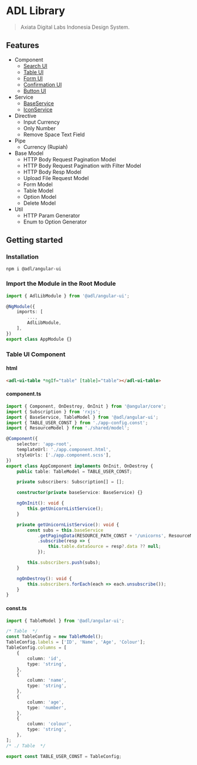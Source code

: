 # ADL Library

> Axiata Digital Labs Indonesia Design System.

## Features

- Component
  - [Search UI](https://github.com/abudygold/Angular-UI?tab=readme-ov-file#search-ui-component)
  - [Table UI](https://github.com/abudygold/Angular-UI/blob/main/README-TABLE.md)
  - [Form UI](https://github.com/abudygold/Angular-UI/blob/main/README-FORM.md)
  - [Confirmation UI](https://github.com/abudygold/Angular-UI/blob/main/README-CONFIRMATION.md)
  - [Button UI](https://github.com/abudygold/Angular-UI?tab=readme-ov-file#button-ui-component)
- Service
  - [BaseService](https://github.com/abudygold/Angular-UI/blob/main/README-SERVICE.md#base-service)
  - [IconService](https://github.com/abudygold/Angular-UI/blob/main/README-SERVICE.md#icon-service)
- Directive
  - Input Currency
  - Only Number
  - Remove Space Text Field
- Pipe
  - Currency (Rupiah)
- Base Model
  - HTTP Body Request Pagination Model
  - HTTP Body Request Pagination with Filter Model
  - HTTP Body Resp Model
  - Upload File Request Model
  - Form Model
  - Table Model
  - Option Model
  - Delete Model
- Util
  - HTTP Param Generator
  - Enum to Option Generator

## Getting started

### Installation

```shell
npm i @adl/angular-ui
```

### Import the Module in the Root Module

```typescript
import { AdlLibModule } from '@adl/angular-ui';

@NgModule({
	imports: [
		...,
		AdlLibModule,
	],
})
export class AppModule {}
```

### Table UI Component

#### html

```html
<adl-ui-table *ngIf="table" [table]="table"></adl-ui-table>
```

#### component.ts

```typescript
import { Component, OnDestroy, OnInit } from '@angular/core';
import { Subscription } from 'rxjs';
import { BaseService, TableModel } from '@adl/angular-ui';
import { TABLE_USER_CONST } from './app-config.const';
import { ResourceModel } from './shared/model';

@Component({
	selector: 'app-root',
	templateUrl: './app.component.html',
	styleUrls: ['./app.component.scss'],
})
export class AppComponent implements OnInit, OnDestroy {
	public table: TableModel = TABLE_USER_CONST;

	private subscribers: Subscription[] = [];

	constructor(private baseService: BaseService) {}

	ngOnInit(): void {
		this.getUnicornListService();
	}

	private getUnicornListService(): void {
		const subs = this.baseService
			.getPagingData(RESOURCE_PATH_CONST + '/unicorns', ResourceModel)
			.subscribe(resp => {
				this.table.dataSource = resp?.data ?? null;
			});

		this.subscribers.push(subs);
	}

	ngOnDestroy(): void {
		this.subscribers.forEach(each => each.unsubscribe());
	}
}
```

#### const.ts

```typescript
import { TableModel } from '@adl/angular-ui';

/* Table  */
const TableConfig = new TableModel();
TableConfig.labels = ['ID', 'Name', 'Age', 'Colour'];
TableConfig.columns = [
	{
		column: 'id',
		type: 'string',
	},
	{
		column: 'name',
		type: 'string',
	},
	{
		column: 'age',
		type: 'number',
	},
	{
		column: 'colour',
		type: 'string',
	},
];
/* ./ Table  */

export const TABLE_USER_CONST = TableConfig;
```
